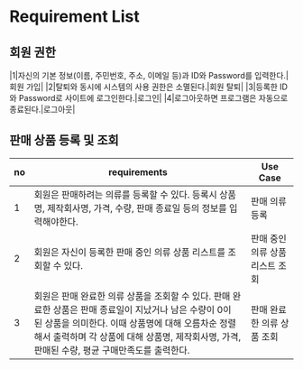# Requirement List

## 회원 권한
|1|자신의 기본 정보(이름, 주민번호, 주소, 이메일 등)과 ID와 Password를 입력한다.|회원 가입|
|2|탈퇴와 동시에 시스템의 사용 권한은 소멸된다.|회원 탈퇴|
|3|등록한 ID와 Password로 사이트에 로그인한다.|로그인|
|4|로그아웃하면 프로그램은 자동으로 종료된다.|로그아웃|

## 판매 상품 등록 및 조회
|no|requirements|Use Case|
|------|---|---|
|1|회원은 판매하려는 의류를 등록할 수 있다. 등록시 상품명, 제작회사명, 가격, 수량, 판매 종료일 등의 정보를 입력해야한다.|판매 의류 등록|
|2|회원은 자신이 등록한 판매 중인 의류 상품 리스트를 조회할 수 있다.|판매 중인 의류 상품 리스트 조회|
|3|회원은 판매 완료한 의류 상품을 조회할 수 있다. 판매 완료한 상품은 판매 종료일이 지났거나 남은 수량이 0이 된 상품을 의미한다. 이때 상품명에 대해 오름차순 정렬해서 출력하며 각 상품에 대해 상품명, 제작회사명, 가격, 판매된 수량, 평균 구매만족도를 출력한다.|판매 완료한 의류 상품 조회|